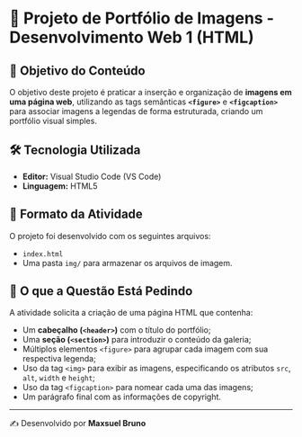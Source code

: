 # 📘 Projeto de Portfólio de Imagens - Desenvolvimento Web 1 (HTML)

## 🎯 Objetivo do Conteúdo

O objetivo deste projeto é praticar a inserção e organização de **imagens em uma página web**, utilizando as tags semânticas **`<figure>`** e **`<figcaption>`** para associar imagens a legendas de forma estruturada, criando um portfólio visual simples.

## 🛠️ Tecnologia Utilizada

- **Editor:** Visual Studio Code (VS Code)
- **Linguagem:** HTML5

## 📂 Formato da Atividade

O projeto foi desenvolvido com os seguintes arquivos:

- `index.html`
- Uma pasta `img/` para armazenar os arquivos de imagem.

## 📝 O que a Questão Está Pedindo

A atividade solicita a criação de uma página HTML que contenha:

- Um **cabeçalho (`<header>`)** com o título do portfólio;
- Uma **seção (`<section>`)** para introduzir o conteúdo da galeria;
- Múltiplos elementos `<figure>` para agrupar cada imagem com sua respectiva legenda;
- Uso da tag `<img>` para exibir as imagens, especificando os atributos `src`, `alt`, `width` e `height`;
- Uso da tag `<figcaption>` para nomear cada uma das imagens;
- Um parágrafo final com as informações de copyright.

---

✍️ Desenvolvido por **Maxsuel Bruno**
